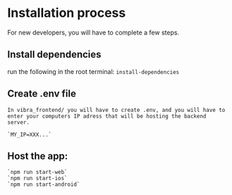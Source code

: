 # Installation process

For new developers, you will have to complete a few steps.

## Install dependencies

run the following in the root terminal: `install-dependencies`

## Create .env file
    In vibra_frontend/ you will have to create .env, and you will have to enter your computers IP adress that will be hosting the backend server.

    `MY_IP=XXX...`

## Host the app:
    `npm run start-web`
    `npm run start-ios`
    `npm run start-android`
